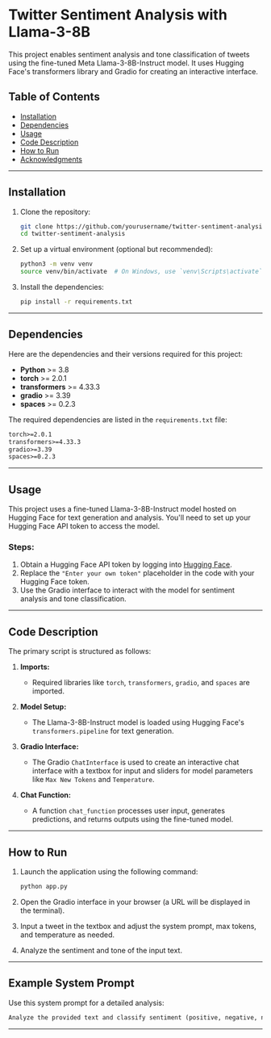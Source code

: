 # Twitter Sentiment Analysis with Llama-3-8B

This project enables sentiment analysis and tone classification of tweets using the fine-tuned Meta Llama-3-8B-Instruct model. It uses Hugging Face's transformers library and Gradio for creating an interactive interface.

## Table of Contents
- [Installation](#installation)
- [Dependencies](#dependencies)
- [Usage](#usage)
- [Code Description](#code-description)
- [How to Run](#how-to-run)
- [Acknowledgments](#acknowledgments)

---

## Installation

1. Clone the repository:
    ```bash
    git clone https://github.com/yourusername/twitter-sentiment-analysis.git
    cd twitter-sentiment-analysis
    ```

2. Set up a virtual environment (optional but recommended):
    ```bash
    python3 -m venv venv
    source venv/bin/activate  # On Windows, use `venv\Scripts\activate`
    ```

3. Install the dependencies:
    ```bash
    pip install -r requirements.txt
    ```

---

## Dependencies

Here are the dependencies and their versions required for this project:

- **Python** >= 3.8
- **torch** >= 2.0.1
- **transformers** >= 4.33.3
- **gradio** >= 3.39
- **spaces** >= 0.2.3

The required dependencies are listed in the `requirements.txt` file:
```txt
torch>=2.0.1
transformers>=4.33.3
gradio>=3.39
spaces>=0.2.3
```

---

## Usage

This project uses a fine-tuned Llama-3-8B-Instruct model hosted on Hugging Face for text generation and analysis. You'll need to set up your Hugging Face API token to access the model.

### Steps:
1. Obtain a Hugging Face API token by logging into [Hugging Face](https://huggingface.co/).
2. Replace the `"Enter your own token"` placeholder in the code with your Hugging Face token.
3. Use the Gradio interface to interact with the model for sentiment analysis and tone classification.

---

## Code Description

The primary script is structured as follows:

1. **Imports:**
    - Required libraries like `torch`, `transformers`, `gradio`, and `spaces` are imported.

2. **Model Setup:**
    - The Llama-3-8B-Instruct model is loaded using Hugging Face's `transformers.pipeline` for text generation.

3. **Gradio Interface:**
    - The Gradio `ChatInterface` is used to create an interactive chat interface with a textbox for input and sliders for model parameters like `Max New Tokens` and `Temperature`.

4. **Chat Function:**
    - A function `chat_function` processes user input, generates predictions, and returns outputs using the fine-tuned model.

---

## How to Run

1. Launch the application using the following command:
    ```bash
    python app.py
    ```

2. Open the Gradio interface in your browser (a URL will be displayed in the terminal).
3. Input a tweet in the textbox and adjust the system prompt, max tokens, and temperature as needed.
4. Analyze the sentiment and tone of the input text.

---

## Example System Prompt

Use this system prompt for a detailed analysis:
```txt
Analyze the provided text and classify sentiment (positive, negative, neutral) and tone (formal, informal). Return a sentiment, tone, and a brief reason (max 100 characters) for the classifications.
```

---
